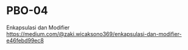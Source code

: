 # PBO-04
 Enkapsulasi dan Modifier
<br /> https://medium.com/@zaki.wicaksono369/enkapsulasi-dan-modifier-e46febd99ec8
